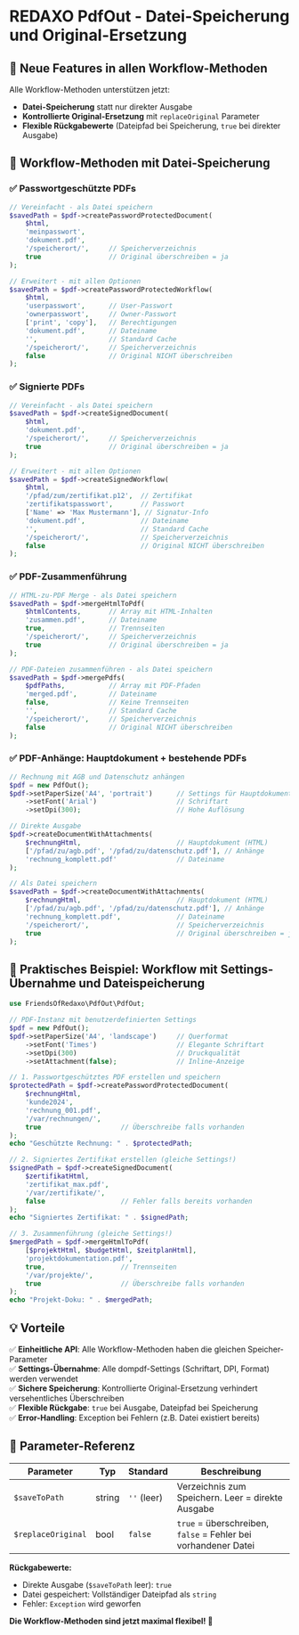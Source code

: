 # REDAXO PdfOut - Datei-Speicherung und Original-Ersetzung

## 🚀 Neue Features in allen Workflow-Methoden

Alle Workflow-Methoden unterstützen jetzt:
- **Datei-Speicherung** statt nur direkter Ausgabe
- **Kontrollierte Original-Ersetzung** mit `replaceOriginal` Parameter
- **Flexible Rückgabewerte** (Dateipfad bei Speicherung, `true` bei direkter Ausgabe)

## 📁 Workflow-Methoden mit Datei-Speicherung

### ✅ Passwortgeschützte PDFs
```php
// Vereinfacht - als Datei speichern
$savedPath = $pdf->createPasswordProtectedDocument(
    $html, 
    'meinpasswort', 
    'dokument.pdf',
    '/speicherort/',     // Speicherverzeichnis
    true                 // Original überschreiben = ja
);

// Erweitert - mit allen Optionen
$savedPath = $pdf->createPasswordProtectedWorkflow(
    $html,
    'userpasswort',      // User-Passwort  
    'ownerpasswort',     // Owner-Passwort
    ['print', 'copy'],   // Berechtigungen
    'dokument.pdf',      // Dateiname
    '',                  // Standard Cache
    '/speicherort/',     // Speicherverzeichnis
    false                // Original NICHT überschreiben
);
```

### ✅ Signierte PDFs
```php
// Vereinfacht - als Datei speichern
$savedPath = $pdf->createSignedDocument(
    $html, 
    'dokument.pdf',
    '/speicherort/',     // Speicherverzeichnis
    true                 // Original überschreiben = ja
);

// Erweitert - mit allen Optionen
$savedPath = $pdf->createSignedWorkflow(
    $html,
    '/pfad/zum/zertifikat.p12',  // Zertifikat
    'zertifikatspasswort',       // Passwort
    ['Name' => 'Max Mustermann'], // Signatur-Info
    'dokument.pdf',              // Dateiname
    '',                          // Standard Cache
    '/speicherort/',             // Speicherverzeichnis
    false                        // Original NICHT überschreiben
);
```

### ✅ PDF-Zusammenführung
```php
// HTML-zu-PDF Merge - als Datei speichern
$savedPath = $pdf->mergeHtmlToPdf(
    $htmlContents,       // Array mit HTML-Inhalten
    'zusammen.pdf',      // Dateiname
    true,                // Trennseiten
    '/speicherort/',     // Speicherverzeichnis
    true                 // Original überschreiben = ja
);

// PDF-Dateien zusammenführen - als Datei speichern
$savedPath = $pdf->mergePdfs(
    $pdfPaths,           // Array mit PDF-Pfaden
    'merged.pdf',        // Dateiname
    false,               // Keine Trennseiten
    '',                  // Standard Cache
    '/speicherort/',     // Speicherverzeichnis
    false                // Original NICHT überschreiben
);
```

### ✅ PDF-Anhänge: Hauptdokument + bestehende PDFs
```php
// Rechnung mit AGB und Datenschutz anhängen  
$pdf = new PdfOut();
$pdf->setPaperSize('A4', 'portrait')      // Settings für Hauptdokument
    ->setFont('Arial')                    // Schriftart
    ->setDpi(300);                        // Hohe Auflösung

// Direkte Ausgabe
$pdf->createDocumentWithAttachments(
    $rechnungHtml,                        // Hauptdokument (HTML)
    ['/pfad/zu/agb.pdf', '/pfad/zu/datenschutz.pdf'], // Anhänge
    'rechnung_komplett.pdf'               // Dateiname
);

// Als Datei speichern
$savedPath = $pdf->createDocumentWithAttachments(
    $rechnungHtml,                        // Hauptdokument (HTML)
    ['/pfad/zu/agb.pdf', '/pfad/zu/datenschutz.pdf'], // Anhänge
    'rechnung_komplett.pdf',              // Dateiname
    '/speicherort/',                      // Speicherverzeichnis
    true                                  // Original überschreiben = ja
);
```

## 🎯 Praktisches Beispiel: Workflow mit Settings-Übernahme und Dateispeicherung

```php
use FriendsOfRedaxo\PdfOut\PdfOut;

// PDF-Instanz mit benutzerdefinierten Settings
$pdf = new PdfOut();
$pdf->setPaperSize('A4', 'landscape')     // Querformat
    ->setFont('Times')                    // Elegante Schriftart  
    ->setDpi(300)                         // Druckqualität
    ->setAttachment(false);               // Inline-Anzeige

// 1. Passwortgeschütztes PDF erstellen und speichern
$protectedPath = $pdf->createPasswordProtectedDocument(
    $rechnungHtml,
    'kunde2024',
    'rechnung_001.pdf',
    '/var/rechnungen/',
    true                    // Überschreibe falls vorhanden
);
echo "Geschützte Rechnung: " . $protectedPath;

// 2. Signiertes Zertifikat erstellen (gleiche Settings!)
$signedPath = $pdf->createSignedDocument(
    $zertifikatHtml,
    'zertifikat_max.pdf',
    '/var/zertifikate/',
    false                   // Fehler falls bereits vorhanden
);
echo "Signiertes Zertifikat: " . $signedPath;

// 3. Zusammenführung (gleiche Settings!)
$mergedPath = $pdf->mergeHtmlToPdf(
    [$projektHtml, $budgetHtml, $zeitplanHtml],
    'projektdokumentation.pdf',
    true,                   // Trennseiten
    '/var/projekte/',
    true                    // Überschreibe falls vorhanden
);
echo "Projekt-Doku: " . $mergedPath;
```

## 💡 Vorteile

✅ **Einheitliche API**: Alle Workflow-Methoden haben die gleichen Speicher-Parameter  
✅ **Settings-Übernahme**: Alle dompdf-Settings (Schriftart, DPI, Format) werden verwendet  
✅ **Sichere Speicherung**: Kontrollierte Original-Ersetzung verhindert versehentliches Überschreiben  
✅ **Flexible Rückgabe**: `true` bei Ausgabe, Dateipfad bei Speicherung  
✅ **Error-Handling**: Exception bei Fehlern (z.B. Datei existiert bereits)  

## 🔧 Parameter-Referenz

| Parameter | Typ | Standard | Beschreibung |
|-----------|-----|----------|--------------|
| `$saveToPath` | string | `''` (leer) | Verzeichnis zum Speichern. Leer = direkte Ausgabe |
| `$replaceOriginal` | bool | `false` | `true` = überschreiben, `false` = Fehler bei vorhandener Datei |

**Rückgabewerte:**
- Direkte Ausgabe (`$saveToPath` leer): `true`
- Datei gespeichert: Vollständiger Dateipfad als `string`
- Fehler: `Exception` wird geworfen

**Die Workflow-Methoden sind jetzt maximal flexibel! 🚀**
